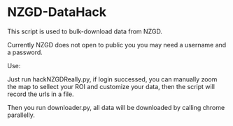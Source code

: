 # NZGD-DataHack
This script is used to bulk-download data from NZGD.

Currently NZGD does not open to public you you may need a username and a password.

Use:

Just run hackNZGDReally.py, if login successed, you can manually zoom the map to sellect your ROI and customize your data, then the script will record the urls in a file.

Then you run downloader.py, all data will be downloaded by calling chrome parallelly.

